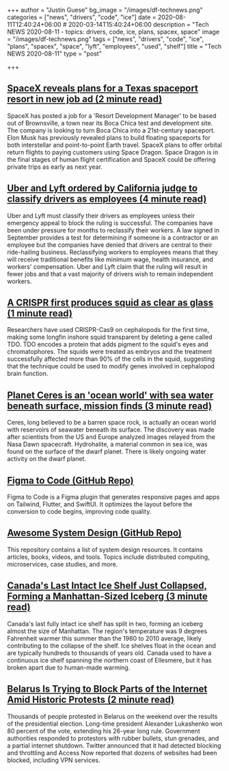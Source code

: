 +++
author = "Justin Guese"
bg_image = "/images/df-technews.png"
categories = ["news", "drivers", "code", "ice"]
date = 2020-08-11T12:40:24+06:00 # 2020-03-14T15:40:24+06:00
description = "Tech NEWS 2020-08-11 - topics: drivers, code, ice, plans, spacex, space"
image = "/images/df-technews.png"
tags = ["news", "drivers", "code", "ice", "plans", "spacex", "space", "lyft", "employees", "used", "shelf"]
title = "Tech NEWS 2020-08-11"
type = "post"

+++

## [SpaceX reveals plans for a Texas spaceport resort in new job ad (2 minute read)](https://techcrunch.com/2020/08/10/spacex-reveals-plans-for-a-texas-spaceport-resort-in-new-job-ad//1/01000173dcff7d80-8f66fba2-b931-4625-8d99-13c869cd86f8-000000/8OnISn4q3Ety6H0PZlOXMX4YdQLcJwGei0VBrYvPY5Q=153)

SpaceX has posted a job for a 'Resort Development Manager' to be based out of Brownsville, a town near its Boca Chica test and development site. The company is looking to turn Boca Chica into a 21st-century spaceport. Elon Musk has previously revealed plans to build floating spaceports for both interstellar and point-to-point Earth travel. SpaceX plans to offer orbital return flights to paying customers using Space Dragon. Space Dragon is in the final stages of human flight certification and SpaceX could be offering private trips as early as next year.

## [Uber and Lyft ordered by California judge to classify drivers as employees (4 minute read)](https://www.theverge.com/2020/8/10/21362460/uber-lyft-drivers-employees-california-court-ruling/1/01000173dcff7d80-8f66fba2-b931-4625-8d99-13c869cd86f8-000000/g4VqJd5u4JEm-0Kln0_KYFmC-jMNDuqaHdWid6c73xk=153)

Uber and Lyft must classify their drivers as employees unless their emergency appeal to block the ruling is successful. The companies have been under pressure for months to reclassify their workers. A law signed in September provides a test for determining if someone is a contractor or an employee but the companies have denied that drivers are central to their ride-hailing business. Reclassifying workers to employees means that they will receive traditional benefits like minimum wage, health insurance, and workers' compensation. Uber and Lyft claim that the ruling will result in fewer jobs and that a vast majority of drivers wish to remain independent workers.

## [A CRISPR first produces squid as clear as glass (1 minute read)](https://www.nature.com/articles/d41586-020-02242-3/1/01000173dcff7d80-8f66fba2-b931-4625-8d99-13c869cd86f8-000000/lipWaHoX3Wx121aHA9qH6y_9PtmLWTT8xRv1fhslCGg=153)

Researchers have used CRISPR-Cas9 on cephalopods for the first time, making some longfin inshore squid transparent by deleting a gene called TDO. TDO encodes a protein that adds pigment to the squid's eyes and chromatophores. The squids were treated as embryos and the treatment successfully affected more than 90% of the cells in the squid, suggesting that the technique could be used to modify genes involved in cephalopod brain function.

## [Planet Ceres is an 'ocean world' with sea water beneath surface, mission finds (3 minute read)](https://www.theguardian.com/science/2020/aug/10/planet-ceres-ocean-world-sea-water-beneath-surface/1/01000173dcff7d80-8f66fba2-b931-4625-8d99-13c869cd86f8-000000/6ga9FsCbSlrLDFyLMLlWCNkDlzADDFzj6cjBDQX8fNM=153)

Ceres, long believed to be a barren space rock, is actually an ocean world with reservoirs of seawater beneath its surface. The discovery was made after scientists from the US and Europe analyzed images relayed from the Nasa Dawn spacecraft. Hydrohalite, a material common in sea ice, was found on the surface of the dwarf planet. There is likely ongoing water activity on the dwarf planet.

## [Figma to Code (GitHub Repo)](https://github.com/bernaferrari/FigmaToCode/1/01000173dcff7d80-8f66fba2-b931-4625-8d99-13c869cd86f8-000000/NTUlbE73Q37oID0OGHnGgAo4X-niXOkfmzgTVNwOUHg=153)

Figma to Code is a Figma plugin that generates responsive pages and apps on Tailwind, Flutter, and SwiftUI. It optimizes the layout before the conversion to code begins, improving code quality.

## [Awesome System Design (GitHub Repo)](https://github.com/madd86/awesome-system-design/1/01000173dcff7d80-8f66fba2-b931-4625-8d99-13c869cd86f8-000000/2iW9vXUoJywIwqiNhk8V9XxeXVDKV4xHFLyMU6w2tac=153)

This repository contains a list of system design resources. It contains articles, books, videos, and tools. Topics include distributed computing, microservices, case studies, and more.

## [Canada's Last Intact Ice Shelf Just Collapsed, Forming a Manhattan-Sized Iceberg (3 minute read)](https://www.sciencealert.com/canada-s-last-fully-intact-ice-shelf-has-suddenly-collapsed-forming-a-manhattan-sized-iceberg/1/01000173dcff7d80-8f66fba2-b931-4625-8d99-13c869cd86f8-000000/r_i4121SNTs_BXJlz-sA2iszarvNPICm5kRRYVkTu-Q=153)

Canada's last fully intact ice shelf has split in two, forming an iceberg almost the size of Manhattan. The region's temperature was 9 degrees Fahrenheit warmer this summer than the 1980 to 2010 average, likely contributing to the collapse of the shelf. Ice shelves float in the ocean and are typically hundreds to thousands of years old. Canada used to have a continuous ice shelf spanning the northern coast of Ellesmere, but it has broken apart due to human-made warming.

## [Belarus Is Trying to Block Parts of the Internet Amid Historic Protests (2 minute read)](https://www.vice.com/en_us/article/xg8mqa/belarus-is-trying-to-block-parts-of-the-internet-amid-historic-protests/1/01000173dcff7d80-8f66fba2-b931-4625-8d99-13c869cd86f8-000000/Eln7A7U92c3zXZ7ybcWZO37UVWD6zepdGB854BuliFA=153)

Thousands of people protested in Belarus on the weekend over the results of the presidential election. Long-time president Alexander Lukashenko won 80 percent of the vote, extending his 26-year long rule. Government authorities responded to protestors with rubber bullets, stun grenades, and a partial internet shutdown. Twitter announced that it had detected blocking and throttling and Access Now reported that dozens of websites had been blocked, including VPN services.

